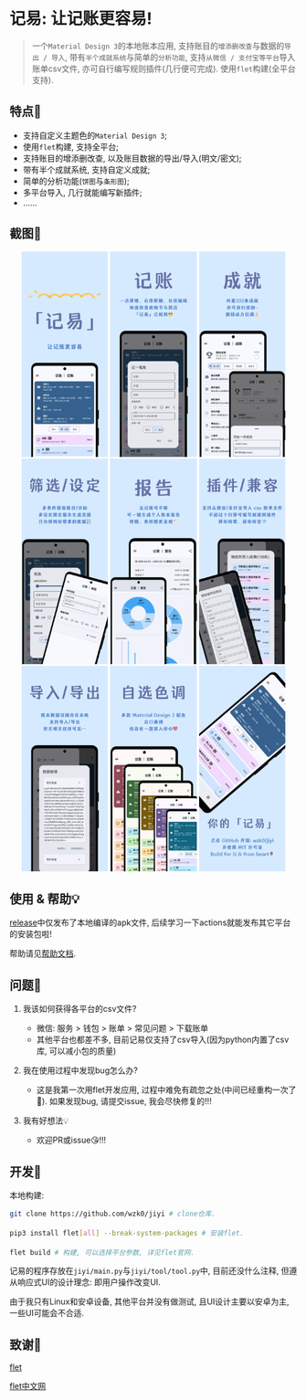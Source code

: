 # 记易: 让记账更容易!

> 一个`Material Design 3`的本地账本应用, 支持账目的`增添删改查`与数据的`导出 / 导入`, 带有`半个成就系统`与简单的`分析功能`, 支持`从微信 / 支付宝等平台`导入账单csv文件, 亦可自行编写规则插件(几行便可完成). 使用`flet`构建(全平台支持).

## 特点🥳

- 支持自定义主题色的`Material Design 3`;
- 使用`flet`构建, 支持全平台;
- 支持账目的增添删改查, 以及账目数据的导出/导入(明文/密文);
- 带有半个成就系统, 支持自定义成就;
- 简单的分析功能(`饼图`与`条形图`);
- 多平台导入, 几行就能编写新插件;
- ......

## 截图📸

<p align="center">
  <img src="screenshot/img1.png" width="30%">
  <img src="screenshot/img2.png" width="30%">
  <img src="screenshot/img3.png" width="30%">
  <br>
  <img src="screenshot/img5.png" width="30%">
  <img src="screenshot/img4.png" width="30%">
  <img src="screenshot/img6.png" width="30%">
  <br>
  <img src="screenshot/img7.png" width="30%">
  <img src="screenshot/img8.png" width="30%">
  <img src="screenshot/img9.png" width="30%">
</p>


## 使用 & 帮助💡

[release](/release)中仅发布了本地编译的apk文件, 后续学习一下actions就能发布其它平台的安装包啦!

帮助请见[帮助文档](/HELP.md).

## 问题💭

1. 我该如何获得各平台的csv文件?
   - 微信: 服务 > 钱包 > 账单 > 常见问题 > 下载账单
   - 其他平台也都差不多, 目前记易仅支持了csv导入(因为python内置了csv库, 可以减小包的质量)

2. 我在使用过程中发现bug怎么办?
   - 这是我第一次用flet开发应用, 过程中难免有疏忽之处(中间已经重构一次了🌚). 如果发现bug, 请提交issue, 我会尽快修复的!!!

3. 我有好想法💡
   - 欢迎PR或issue😘!!!

## 开发🔧

本地构建:
```sh
git clone https://github.com/wzk0/jiyi # clone仓库.

pip3 install flet[all] --break-system-packages # 安装flet.

flet build # 构建, 可以选择平台参数, 详见flet官网.
```

记易的程序存放在`jiyi/main.py`与`jiyi/tool/tool.py`中, 目前还没什么注释, 但遵从响应式UI的设计理念: 即用户操作改变UI.

由于我只有Linux和安卓设备, 其他平台并没有做测试, 且UI设计主要以安卓为主, 一些UI可能会不合适.

## 致谢💖

[flet](https://flet.dev)

[flet中文网](https://flet.qiannianlu.com/)